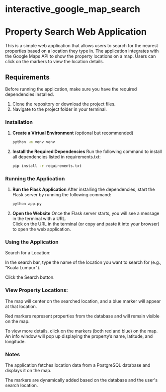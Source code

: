 # interactive_google_map_search

# Property Search Web Application

This is a simple web application that allows users to search for the nearest properties based on a location they type in. The application integrates with the Google Maps API to show the property locations on a map. Users can click on the markers to view the location details.

## Requirements

Before running the application, make sure you have the required dependencies installed.

1. Clone the repository or download the project files.
2. Navigate to the project folder in your terminal.

### Installation

1. **Create a Virtual Environment** (optional but recommended)
   ```bash
   python -m venv venv

2. **Install the Required Dependencies**
    Run the following command to install all dependencies listed in requirements.txt:
    ```bash
    pip install -r requirements.txt

### Running the Application

1. **Run the Flask Application**
    After installing the dependencies, start the Flask server by running the following command:
    ```bash
    python app.py

2. **Open the Website**
    Once the Flask server starts, you will see a message in the terminal with a URL.  
    Click on the URL in the terminal (or copy and paste it into your browser) to open the web application.

### Using the Application
Search for a Location:

In the search bar, type the name of the location you want to search for (e.g., "Kuala Lumpur").

Click the Search button.

### View Property Locations:

The map will center on the searched location, and a blue marker will appear at that location.

Red markers represent properties from the database and will remain visible on the map.

To view more details, click on the markers (both red and blue) on the map. An info window will pop up displaying the property’s name, latitude, and longitude.

### Notes
The application fetches location data from a PostgreSQL database and displays it on the map.

The markers are dynamically added based on the database and the user's search location.